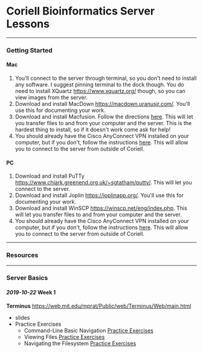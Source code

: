 # Coriell Bioinformatics Server Lessons

---

### Getting Started

#### Mac

1. You'll connect to the server through terminal, so you don't need to install any software. I suggest pinning terminal to the dock though. You do need to install XQuartz <https://www.xquartz.org/> though, so you can view images from the server.
2. Download and install MacDown <https://macdown.uranusjr.com/>. You'll use this for documenting your work.
3. Download and install Macfusion. Follow the directions [here](how_to_install_macfusion.md).  This will let you transfer files to and from your computer and the server. This is the hardest thing to install, so if it doesn't work come ask for help!
4.  You should already have the Cisco AnyConnect VPN installed on your computer, but if you don't, follow the instructions [here](Cisco_AnyConnect_installation_instructions.pdf). This will allow you to connect to the server from outside of Coriell.

#### PC

1. Download and install PuTTy <https://www.chiark.greenend.org.uk/~sgtatham/putty/>. This will let you connect to the server.
2. Download and install Joplin <https://joplinapp.org/>. You'll use this for documenting your work.
3. Download and install WinSCP <https://winscp.net/eng/index.php>. This will let you transfer files to and from your computer and the server.
4. You should already have the Cisco AnyConnect VPN installed on your computer, but if you don't, follow the instructions [here](Cisco_AnyConnect_installation_instructions.pdf). This will allow you to connect to the server from outside of Coriell.

---

### Resources



---

### Server Basics

#### *2019-10-22* Week 1

**Terminus** <https://web.mit.edu/mprat/Public/web/Terminus/Web/main.html>

- slides
- Practice Exercises
  - Command-Line Basic Navigation [Practice Exercises](server_basics/viewing_stuff_practice.md)
  - Viewing Files [Practice Exercises](server_basics/viewing_files_practice.md)
  - Navigating the Filesystem [Practice Exercises](server_basics/navigating_practice.md)



